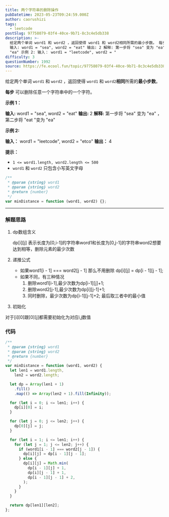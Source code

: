 ```yaml
---
title: 两个字符串的删除操作
pubDatetime: 2023-05-23T09:24:59.000Z
author: caorushizi
tags:
  - leetcode
postSlug: 97758079-03f4-40ce-9b71-8c3c4e5db338
description: >-
  给定两个单词 word1 和 word2 ，返回使得 word1 和 word2相同所需的最小步数。 每步 可以删除任意一个字符串中的一个字符。 示例 1：
  输入: word1 = "sea", word2 = "eat" 输出: 2 解释: 第一步将 "sea" 变为 "ea" ，第二步将 "eat "变为
  "ea" 示例 2: 输入： word1 = "leetcode", word2 = "
difficulty: 3
questionNumber: 1992
source: https://fe.ecool.fun/topic/97758079-03f4-40ce-9b71-8c3c4e5db338
---
```


给定两个单词 `word1` 和 `word2` ，返回使得 `word1` 和 `word2`**相同**所需的**最小步数**。

**每步** 可以删除任意一个字符串中的一个字符。

**示例 1：**

**输入:** word1 = "sea", word2 = "eat"
**输出:** 2
**解释:** 第一步将 "sea" 变为 "ea" ，第二步将 "eat "变为 "ea"

**示例 2:**

**输入：** word1 = "leetcode", word2 = "etco"
**输出：** 4

**提示：**

- `1 <= word1.length, word2.length <= 500`
- `word1` 和 `word2` 只包含小写英文字母

```js
/**
 * @param {string} word1
 * @param {string} word2
 * @return {number}
 */
var minDistance = function (word1, word2) {};
```

---

### 解题思路

1. dp数组含义

   dp[i][j] 表示长度为[0,i-1]的字符串word1和长度为[0,j-1]的字符串word2想要达到相等，删除元素的最少次数

2. 递推公式

   - 如果word1[i - 1] === word2[j - 1] 那么不用删除
     dp[i][j] = dp[i - 1][j - 1];
   - 如果不同，有三种情况
     1. 删除word1[i-1],最少次数为dp[i-1][j]+1;
     2. 删除word2[j-1],最少次数为dp[i][j-1]+1;
     3. 同时删除，最少次数为dp[i-1][j-1]+2;
     最后取三者中的最小值

3. 初始化

对于[i][0]跟[0][j]都需要初始化为对应i,j数值

### 代码

```javascript
/**
 * @param {string} word1
 * @param {string} word2
 * @return {number}
 */
var minDistance = function (word1, word2) {
  let len1 = word1.length,
    len2 = word2.length;

  let dp = Array(len1 + 1)
    .fill()
    .map(() => Array(len2 + 1).fill(Infinity));

  for (let i = 0; i <= len1; i++) {
    dp[i][0] = i;
  }

  for (let j = 0; j <= len2; j++) {
    dp[0][j] = j;
  }

  for (let i = 1; i <= len1; i++) {
    for (let j = 1; j <= len2; j++) {
      if (word1[i - 1] === word2[j - 1]) {
        dp[i][j] = dp[i - 1][j - 1];
      } else {
        dp[i][j] = Math.min(
          dp[i - 1][j] + 1,
          dp[i][j - 1] + 1,
          dp[i - 1][j - 1] + 2,
        );
      }
    }
  }

  return dp[len1][len2];
};
```
